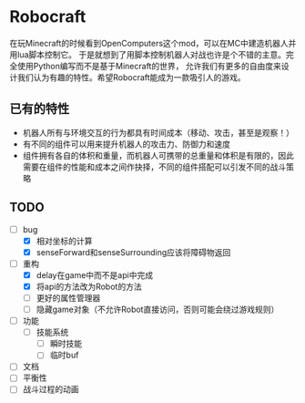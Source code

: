 # Robocraft

在玩Minecraft的时候看到OpenComputers这个mod，可以在MC中建造机器人并用lua脚本控制它。
于是就想到了用脚本控制机器人对战也许是个不错的主意。完全使用Python编写而不是基于Minecraft的世界，
允许我们有更多的自由度来设计我们认为有趣的特性。希望Robocraft能成为一款吸引人的游戏。

## 已有的特性

- 机器人所有与环境交互的行为都具有时间成本（移动、攻击，甚至是观察！）
- 有不同的组件可以用来提升机器人的攻击力、防御力和速度
- 组件拥有各自的体积和重量，而机器人可携带的总重量和体积是有限的，因此需要在组件的性能和成本之间作抉择，不同的组件搭配可以引发不同的战斗策略

## TODO

- [ ] bug
  - [x] 相对坐标的计算
  - [x] senseForward和senseSurrounding应该将障碍物返回
- [ ] 重构
  - [x] delay在game中而不是api中完成
  - [x] 将api的方法改为Robot的方法
  - [ ] 更好的属性管理器
  - [ ] 隐藏game对象（不允许Robot直接访问，否则可能会绕过游戏规则）
- [ ] 功能
  - [ ] 技能系统
    - [ ] 瞬时技能
    - [ ] 临时buf
- [ ] 文档
- [ ] 平衡性
- [ ] 战斗过程的动画